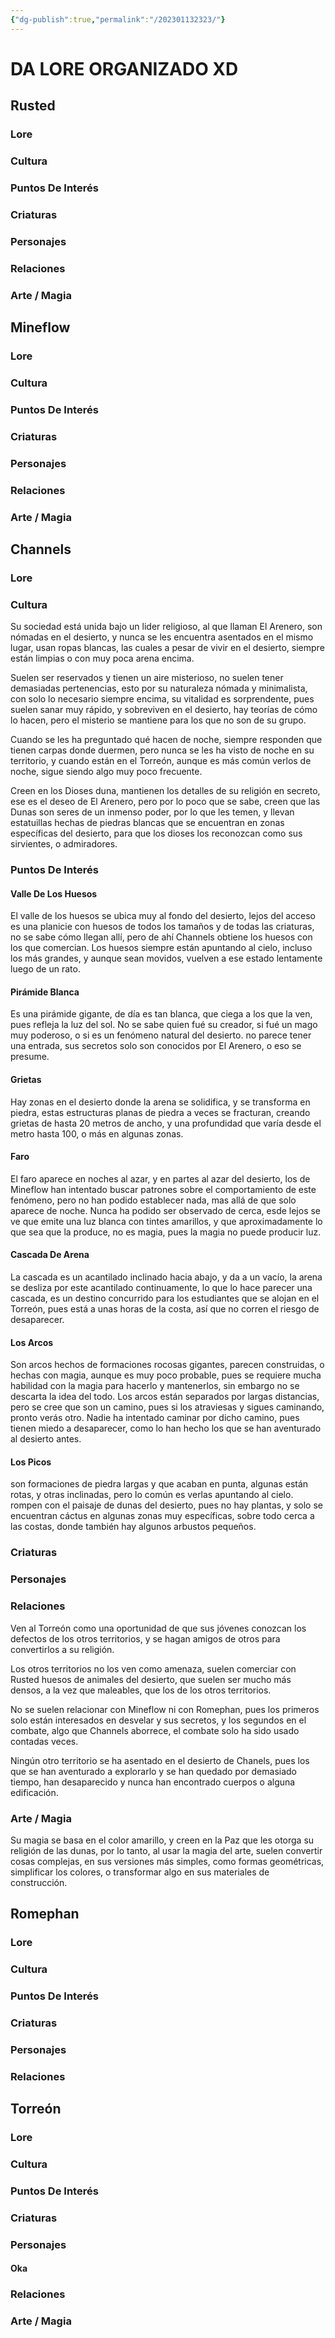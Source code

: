 ```yaml
---
{"dg-publish":true,"permalink":"/202301132323/"}
---
```


# DA LORE ORGANIZADO XD
## Rusted
### Lore
### Cultura
### Puntos De Interés
### Criaturas
### Personajes
### Relaciones
### Arte / Magia
## Mineflow
### Lore
### Cultura
### Puntos De Interés
### Criaturas
### Personajes
### Relaciones
### Arte / Magia
## Channels
### Lore
### Cultura

Su sociedad está unida bajo un lider religioso, al que llaman El Arenero, son nómadas en el desierto, y nunca se les encuentra asentados en el mismo lugar, usan ropas blancas, las cuales a pesar de vivir en el desierto, siempre están limpias o con muy poca arena encima.

Suelen ser reservados y tienen un aire misterioso, no suelen tener demasiadas pertenencias, esto por su naturaleza nómada y minimalista, con solo lo necesario siempre encima, su vitalidad es sorprendente, pues suelen sanar muy rápido, y sobreviven en el desierto, hay teorías de cómo lo hacen, pero el misterio se mantiene para los que no son de su grupo.

Cuando se les ha preguntado qué hacen de noche, siempre responden que tienen carpas donde duermen, pero nunca se les ha visto de noche en su territorio, y cuando están en el Torreón, aunque es más común verlos de noche, sigue siendo algo muy poco frecuente.

Creen en los Dioses duna, mantienen los detalles de su religión en secreto, ese es el deseo de El Arenero, pero por lo poco que se sabe, creen que las Dunas son seres de un inmenso poder, por lo que les temen, y llevan estatuillas hechas de piedras blancas que se encuentran en zonas específicas del desierto, para que los dioses los reconozcan como sus sirvientes, o admiradores.

### Puntos De Interés
#### Valle De Los Huesos

El valle de los huesos se ubica muy al fondo del desierto, lejos del acceso es una planicie con huesos de todos los tamaños y de todas las criaturas, no se sabe cómo llegan allí, pero de ahí Channels obtiene los huesos con los que comercian. Los huesos siempre están apuntando al cielo, incluso los más grandes, y aunque sean movidos, vuelven a ese estado lentamente luego de un rato.

#### Pirámide Blanca

Es una pirámide gigante, de día es tan blanca, que ciega a los que la ven, pues refleja la luz del sol. No se sabe quien fué su creador, si fué un mago muy poderoso, o si es un fenómeno natural del desierto. no parece tener una entrada, sus secretos solo son conocidos por El Arenero, o eso se presume.

#### Grietas

Hay zonas en el desierto donde la arena se solidifica, y se transforma en piedra, estas estructuras planas de piedra a veces se fracturan, creando grietas de hasta 20 metros de ancho, y una profundidad que varía desde el metro hasta 100, o más en algunas zonas.

#### Faro

El faro aparece en noches al azar, y en partes al azar del desierto, los de Mineflow han intentado buscar patrones sobre el comportamiento de este fenómeno, pero no han podido establecer nada, mas allá de que solo aparece de noche. Nunca ha podido ser observado de cerca, esde lejos se ve que emite una luz blanca con tintes amarillos, y que aproximadamente  lo que sea que la produce, no es magia, pues la magia no puede producir luz.

#### Cascada De Arena

La cascada es un acantilado inclinado hacia abajo, y da a un vacío, la arena se desliza por este acantilado continuamente, lo que lo hace parecer una cascada, es un destino concurrido para los estudiantes que se alojan en el Torreón, pues está a unas horas de la costa, así que no corren el riesgo de desaparecer.

#### Los Arcos

Son arcos hechos de formaciones rocosas gigantes, parecen construidas, o hechas con magia, aunque es muy poco probable, pues se requiere mucha habilidad con la magia para hacerlo y mantenerlos, sin embargo no se descarta la idea del todo. Los arcos están separados por largas distancias, pero se cree que son un camino, pues si los atraviesas y sigues caminando, pronto verás otro. Nadie ha intentado caminar por dicho camino, pues tienen miedo a desaparecer, como lo han hecho los que se han aventurado al desierto antes.

#### Los Picos

son formaciones de piedra largas y que acaban en punta, algunas están rotas, y otras inclinadas, pero lo común es verlas apuntando al cielo. rompen con el paisaje de dunas del desierto, pues no hay plantas, y solo se encuentran cáctus en algunas zonas muy específicas, sobre todo cerca a las costas, donde también hay algunos arbustos pequeños.

### Criaturas
### Personajes
### Relaciones

Ven al Torreón como una oportunidad de que sus jóvenes conozcan los defectos de los otros territorios, y se hagan amigos de otros para convertirlos a su religión.

Los otros territorios no los ven como amenaza, suelen comerciar con Rusted huesos de animales del desierto, que suelen ser mucho más densos, a la vez que maleables, que los de los otros territorios.

No se suelen relacionar con Mineflow ni con Romephan, pues los primeros solo están interesados en desvelar y  sus secretos, y los segundos en el combate, algo que Channels aborrece, el combate solo ha sido usado contadas veces.

Ningún otro territorio se ha asentado en el desierto de Chanels, pues los que se han aventurado a explorarlo y se han quedado por demasiado tiempo, han desaparecido y nunca han encontrado cuerpos o alguna edificación.

### Arte / Magia

Su magia se basa en el color amarillo, y creen en la Paz que les otorga su religión de las dunas, por lo tanto, al usar la magia del arte, suelen convertir cosas complejas, en sus versiones más simples, como formas geométricas, simplificar los colores, o transformar algo en sus materiales de construcción.

## Romephan
### Lore
### Cultura
### Puntos De Interés
### Criaturas
### Personajes
### Relaciones
## Torreón
### Lore
### Cultura
### Puntos De Interés
### Criaturas
### Personajes
#### Oka
### Relaciones
### Arte / Magia
